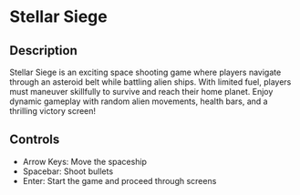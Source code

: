 # Stellar Siege

## Description
Stellar Siege is an exciting space shooting game where players navigate through an asteroid belt while battling alien ships. With limited fuel, players must maneuver skillfully to survive and reach their home planet. Enjoy dynamic gameplay with random alien movements, health bars, and a thrilling victory screen!

## Controls
- Arrow Keys: Move the spaceship
- Spacebar: Shoot bullets
- Enter: Start the game and proceed through screens
